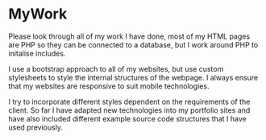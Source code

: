 # MyWork

Please look through all of my work I have done, most of my HTML pages are PHP so they can be connected to a database, but I work around PHP to initalise includes. 

I use a bootstrap approach to all of my websites, but use custom stylesheets to style the internal structures of the webpage. I always ensure that my websites are responsive to suit mobile technologies.

I try to incorporate different styles dependent on the requirements of the client. So far I have adapted new technologies into my portfolio sites and have also included different example source code structures that I have used previously.
